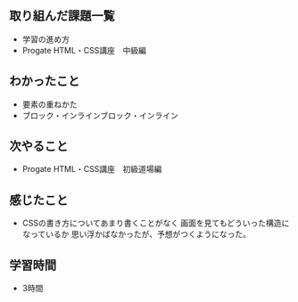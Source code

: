 ## 取り組んだ課題一覧
  - 学習の進め方
  - Progate HTML・CSS講座　中級編
## わかったこと
  - 要素の重ねかた
  - ブロック・インラインブロック・インライン
## 次やること
  - Progate HTML・CSS講座　初級道場編
## 感じたこと
- CSSの書き方についてあまり書くことがなく
  画面を見てもどういった構造になっているか
  思い浮かばなかったが、予想がつくようになった。
## 学習時間
- 3時間
